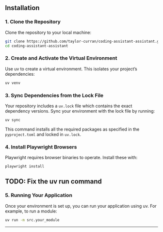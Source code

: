 ## Installation 


### 1. Clone the Repository 


Clone the repository to your local machine:



```bash
git clone https://github.com/taylor-curran/coding-assistant-assistant.git
cd coding-assistant-assistant
```


### 2. Create and Activate the Virtual Environment 


Use uv to create a virtual environment. This isolates your project’s dependencies:



```bash
uv venv
```


### 3. Sync Dependencies from the Lock File 

Your repository includes a `uv.lock` file which contains the exact dependency versions. Sync your environment with the lock file by running:


```bash
uv sync
```

This command installs all the required packages as specified in the `pyproject.toml` and locked in `uv.lock`.

### 4. Install Playwright Browsers 


Playwright requires browser binaries to operate. Install these with:



```bash
playwright install
```


## **TODO: Fix the uv run command**
### 5. Running Your Application 


Once your environment is set up, you can run your application using uv. For example, to run a module:



```bash
uv run -m src.your_module
```



---